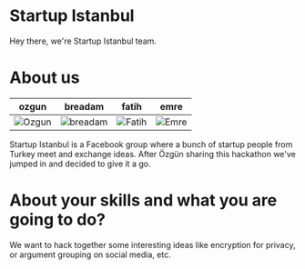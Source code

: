 Startup Istanbul
================

Hey there, we're Startup Istanbul team.


About us
===========================

| ozgun | breadam | fatih | emre
|--- |--- |--- |---
| ![Ozgun](https://pbs.twimg.com/profile_images/1693608360/JOhMr4L3_400x400) | ![breadam](https://pbs.twimg.com/profile_images/1288051551/breadamtweeter2_400x400.png) | ![Fatih](https://pbs.twimg.com/profile_images/1115680193/fmg2_400x400.jpg) | ![Emre](https://pbs.twimg.com/profile_images/436839786511618049/yQ2TqjHR_400x400.jpeg) |

Startup Istanbul is a Facebook group where a bunch of startup people from Turkey meet and exchange ideas. After Özgün sharing this hackathon we've jumped in and decided to give it a go. 

About your skills and what you are going to do?
=======
We want to hack together some interesting ideas like encryption for privacy, or argument grouping on social media, etc.
